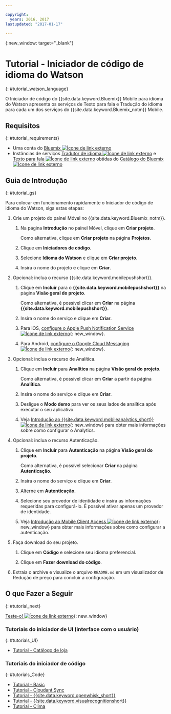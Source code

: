 ```yaml
---

copyright:
  years: 2016, 2017
lastupdated: "2017-01-17"

---
```

{:new_window: target="_blank"}

# Tutorial - Iniciador de código de idioma do Watson
{: #tutorial_watson_language}

O Iniciador de código do {{site.data.keyword.Bluemix}} Mobile para idioma do Watson apresenta os serviços de Texto para fala e Tradução do idioma para cada um dos serviços do {{site.data.keyword.Bluemix_notm}} Mobile.


## Requisitos
{: #tutorial_requirements}

* Uma conta do [Bluemix ![Ícone de link externo](../icons/launch-glyph.svg "Ícone de link externo")](http://bluemix.net "Ícone de link externo")
* Instâncias de serviços [Tradutor de idioma ![Ícone de link externo](../icons/launch-glyph.svg "Ícone de link externo")](https://console.{DomainName}/catalog/services/language-translator/ "Ícone de link externo") e [Texto para fala ![Ícone de link externo](../icons/launch-glyph.svg "Ícone de link externo")](https://console.{DomainName}/catalog/services/text-to-speech/ "Ícone de link externo") obtidas do [Catálogo do Bluemix ![Ícone de link externo](../icons/launch-glyph.svg "Ícone de link externo")](https://console.{DomainName}/catalog/ "Ícone de link externo")


## Guia de Introdução
{: #tutorial_gs}

Para colocar em funcionamento rapidamente o Iniciador de código de idioma do Watson, siga estas etapas:

1. Crie um projeto do painel Móvel no {{site.data.keyword.Bluemix_notm}}.

   1. Na página **Introdução** no painel Móvel, clique em **Criar projeto**.

      Como alternativa, clique em **Criar projeto** na página **Projetos**.

   2. Clique em **Iniciadores de código**.

   3. Selecione **Idioma do Watson** e clique em **Criar projeto**.

   4. Insira o nome do projeto e clique em **Criar**.

2. Opcional: inclua o recurso {{site.data.keyword.mobilepushshort}}.

   1. Clique em **Incluir** para o **{{site.data.keyword.mobilepushshort}}** na página **Visão geral do projeto**.

      Como alternativa, é possível clicar em **Criar** na página **{{site.data.keyword.mobilepushshort}}**.

   2. Insira o nome do serviço e clique em **Criar**.

   3. Para iOS, [configure o Apple Push Notification Service ![Ícone de link externo](../icons/launch-glyph.svg "Ícone de link externo")](/docs/services/mobilepush/t_push_provider_ios.html "Ícone de link externo"){: new_window}.

   4. Para Android, [configure o Google Cloud Messaging ![Ícone de link externo](../icons/launch-glyph.svg "Ícone de link externo")](/docs/services/mobilepush/t_push_provider_android.html "Ícone de link externo"){: new_window}.
   
3. Opcional: inclua o recurso de Analítica.

   1. Clique em **Incluir** para **Analítica** na página **Visão geral do projeto**.

      Como alternativa, é possível clicar em **Criar** a partir da página **Analítica**.

   2. Insira o nome do serviço e clique em **Criar**.
   
   3. Desligue o **Modo demo** para ver os seus lados de analítica após executar o seu aplicativo.

   4. Veja [Introdução ao {{site.data.keyword.mobileanalytics_short}} ![Ícone de link externo](../icons/launch-glyph.svg "Ícone de link externo")](/docs/services/mobileanalytics/index.html "Ícone de link externo"){: new_window} para obter mais informações sobre como configurar o Analytics.

4. Opcional: inclua o recurso Autenticação.

   1. Clique em **Incluir** para **Autenticação** na página **Visão geral do projeto**.

      Como alternativa, é possível selecionar **Criar** na página **Autenticação**.

   2. Insira o nome do serviço e clique em **Criar**.
   
   3. Alterne em **Autenticação**.
   
   4. Selecione seu provedor de identidade e insira as informações requeridas para configurá-lo. É possível ativar apenas um provedor de identidade.

   5. Veja [Introdução ao Mobile Client Access ![Ícone de link externo](../icons/launch-glyph.svg "Ícone de link externo")](/docs/services/mobileaccess/index.html "Ícone de link externo"){: new_window} para obter mais informações sobre como configurar a autenticação.

5. Faça download do seu projeto.

   1. Clique em **Código** e selecione seu idioma preferencial.

   2. Clique em **Fazer download do código**.

6. Extraia o archive e visualize o arquivo `README.md` em um visualizador de Redução de preço para concluir a configuração.


## O que Fazer a Seguir
{: #tutorial_next}

[Teste-o! ![Ícone de link externo](../icons/launch-glyph.svg "Ícone de link externo")](http://console.{DomainName}/mobile/create-project?starter=512568a1-72db-35c7-b9c4-4f3e3bc89375 "Ícone de link externo"){: new_window}



### Tutoriais do iniciador de UI (interface com o usuário)
{: #tutorials_UI}

* [Tutorial - Catálogo de loja](tutorial_store_catalog.html)


### Tutoriais do iniciador de código
{: #tutorials_Code}

* [Tutorial - Basic](tutorial.html)
* [Tutorial - Cloudant Sync](tutorial_cloudant_synd.html)
* [Tutorial - {{site.data.keyword.openwhisk_short}}](tutorial_openwhisk.html)
* [Tutorial - {{site.data.keyword.visualrecognitionshort}}](tutorial_visual_recognition.html)
* [Tutorial - Clima](tutorial_weather.html)


